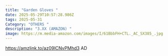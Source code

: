 ```yaml
---
title: "Garden Gloves "
date: 2025-05-29T10:57:28.986Z
tags: 2025-05-31
Category: "OTHERS "
description: "3.XX (AMAZON) "
image: https://m.media-amazon.com/images/I/61BbbFH+CTL._AC_SX385_.jpg
---
```

 https://amzlink.to/az09lCNvPMhd3   AD